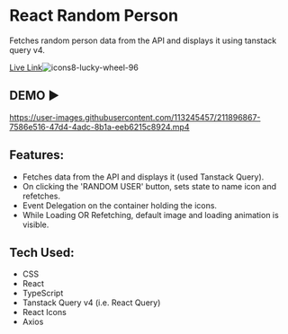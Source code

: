 # React Random Person

Fetches random person data from the API and displays it using tanstack query v4.

[Live Link](https://react-random-person-theta.vercel.app/)![icons8-lucky-wheel-96](https://user-images.githubusercontent.com/113245457/211896803-88315b20-8fe1-4f5b-86de-50a777fe2511.png)

## DEMO ▶

https://user-images.githubusercontent.com/113245457/211896867-7586e516-47d4-4adc-8b1a-eeb6215c8924.mp4

## Features:

- Fetches data from the API and displays it (used Tanstack Query).
- On clicking the 'RANDOM USER' button, sets state to name icon and refetches.
- Event Delegation on the container holding the icons.
- While Loading OR Refetching, default image and loading animation is visible.

## Tech Used:

- CSS
- React
- TypeScript
- Tanstack Query v4 (i.e. React Query)
- React Icons
- Axios
